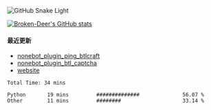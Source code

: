 

![GitHub Snake Light](https://cdn.jsdelivr.net/gh/Broken-Deer/Broken-Deer/assets/github-contribution-grid-snake.svg)

[![Broken-Deer's GitHub stats](https://github-readme-stats.vercel.app/api?username=Broken-Deer)](https://github.com/anuraghazra/github-readme-stats)

#### 最近更新

- [nonebot_plugin_ping_btlcraft](https://github.com/Broken-Deer/nonebot_plugin_ping_btlcraft)
- [nonebot_plugin_btl_captcha](https://github.com/Broken-Deer/nonebot_plugin_btl_captcha)
- [website](https://github.com/Broken-Deer/website)

<!--START_SECTION:waka-->

```text
Total Time: 34 mins

Python       19 mins         ##############              56.07 %
Other        11 mins         ########                    33.14 %
```

<!--END_SECTION:waka-->
